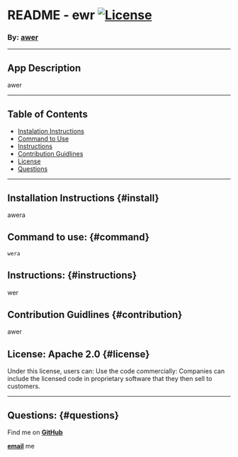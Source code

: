 # README - ewr [![License](https://img.shields.io/badge/License-Apache_2.0-blue.svg)](https://opensource.org/licenses/Apache-2.0)

### By: [awer](#questions)

---

## App Description

awer

---

## Table of Contents
- [Instalation Instructions](#install)
- [Command to Use](#command)
- [Instructions](#instructions)
- [Contribution Guidlines](#contribution)
- [License](#license)
- [Questions](#questions)

---

## Installation Instructions {#install}

awera

## Command to use: {#command}

<code>wera</code>

## Instructions: {#instructions}

wer

## Contribution Guidlines {#contribution}

awer

## License: Apache 2.0 {#license}

Under this license, users can: Use the code commercially: Companies can include the licensed code in proprietary software that they then sell to customers.

---

## Questions: {#questions}

Find me on **[GitHub](https://github.com/aer)**

**[email](aer)** me
